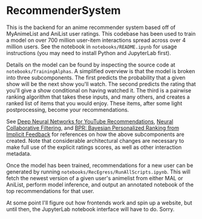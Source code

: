 # RecommenderSystem
This is the backend for an anime recommender system based off of MyAnimeList and AniList user ratings. This codebase has been used to train a model on over 700 million user-item interactions spread across over 4 million users. See the notebook in `notebooks/README.ipynb` for usage instructions (you may need to install Python and JupyterLab first).

Details on the model can be found by inspecting the source code at `notebooks/TrainingAlphas`. A simplified overview is that the model is broken into three subcomponents. The first predicts the probability that a given show will be the next show you'll watch. The second predicts the rating that you'll give a show conditional on having watched it. The third is a pairwise ranking algorithm that takes these inputs, and many others, and creates a ranked list of items that you would enjoy. These items, after some light postprocessing, become your recommendations.

See [Deep Neural Networks for YouTube Recommendations](https://static.googleusercontent.com/media/research.google.com/en//pubs/archive/45530.pdf), [Neural Collaborative Filtering](https://arxiv.org/pdf/1708.05031.pdf), and [BPR: Bayesian Personalized Ranking from Implicit Feedback](https://arxiv.org/pdf/1205.2618.pdf) for references on how the above subcomponents are created. Note that considerable architectural changes are necessary to make full use of the explicit ratings scores, as well as other interaction metadata.

Once the model has been trained, recommendations for a new user can be generated by running `notebooks/RecEgress/RunAllScripts.ipynb`. This will fetch the newest version of a given user's animelist from either MAL or AniList, perform model inference, and output an annotated notebook of the top recommendations for that user.

At some point I'll figure out how frontends work and spin up a website, but until then, the JupyterLab notebook interface will have to do. Sorry.
